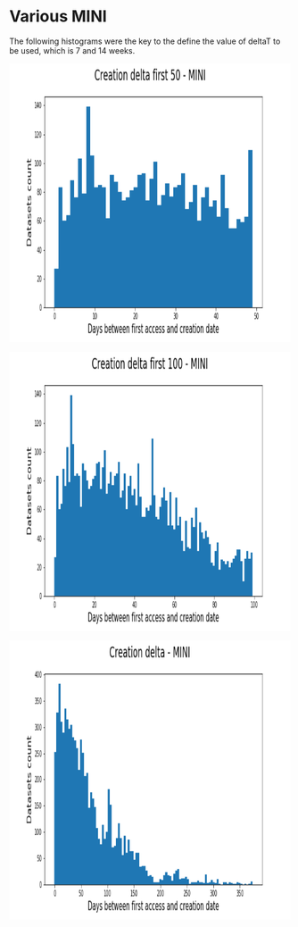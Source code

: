 # Various MINI

The following histograms were the key to the define the value of deltaT to be
used, which is 7 and 14 weeks.



<p><img src="figures/delta_creation_MINI_50.png" width="1000" height="500"></p>
<p><img src="figures/delta_creation_MINI_100.png" width="1000" height="500"></p>
<p><img src="figures/delta_creation_MINI.png" width="1000" height="500"></p>
